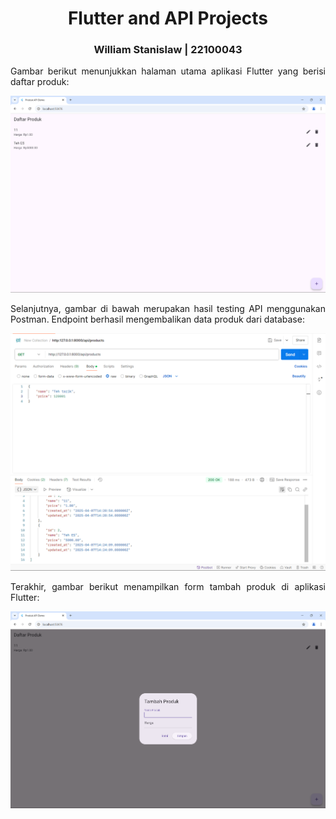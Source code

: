 <div align="center"> 
  <h1>Flutter and API Projects</h1>
  <h3>William Stanislaw | 22100043</h3> 
</div>

<p style="text-align: justify;">
  Gambar berikut menunjukkan halaman utama aplikasi Flutter yang berisi daftar produk:
</p>
<img src="tampilan1.png" alt="Halaman utama daftar produk" width="600">

<p style="text-align: justify;">
  Selanjutnya, gambar di bawah merupakan hasil testing API menggunakan Postman. Endpoint berhasil mengembalikan data produk dari database:
</p>
<img src="postman1.png" alt="Testing API dengan Postman" width="600">

<p style="text-align: justify;">
  Terakhir, gambar berikut menampilkan form tambah produk di aplikasi Flutter:
</p>
<img src="add1.png" alt="Form tambah produk di Flutter" width="600">
